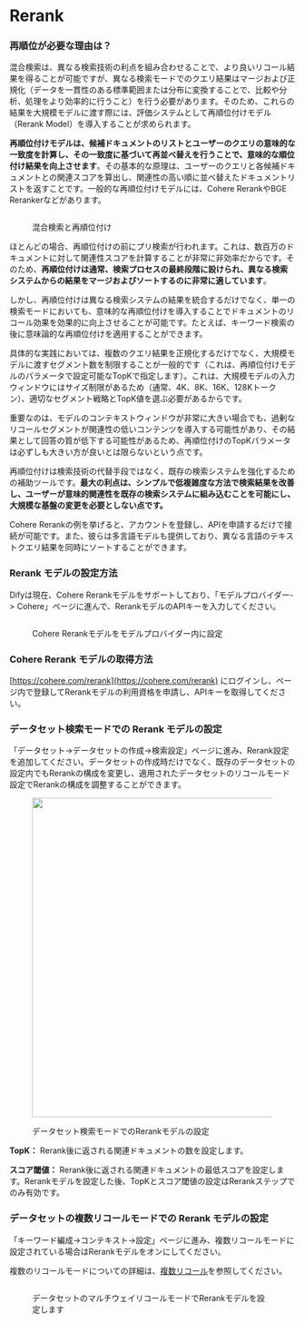 # Rerank

### 再順位が必要な理由は？

混合検索は、異なる検索技術の利点を組み合わせることで、より良いリコール結果を得ることが可能ですが、異なる検索モードでのクエリ結果はマージおよび正規化（データを一貫性のある標準範囲または分布に変換することで、比較や分析、処理をより効率的に行うこと）を行う必要があります。そのため、これらの結果を大規模モデルに渡す際には、評価システムとして再順位付けモデル（Rerank Model）を導入することが求められます。

**再順位付けモデルは、候補ドキュメントのリストとユーザーのクエリの意味的な一致度を計算し、その一致度に基づいて再並べ替えを行うことで、意味的な順位付け結果を向上させます**。その基本的な原理は、ユーザーのクエリと各候補ドキュメントとの関連スコアを算出し、関連性の高い順に並べ替えたドキュメントリストを返すことです。一般的な再順位付けモデルには、Cohere RerankやBGE Rerankerなどがあります。

<figure><img src="https://assets-docs.dify.ai/dify-enterprise-mintlify/jp/learn-more/extended-reading/retrieval-augment/292a7f8e50b9b6be6ababd6b84ac322f.png" alt=""><figcaption><p>混合検索と再順位付け</p></figcaption></figure>

ほとんどの場合、再順位付けの前にプリ検索が行われます。これは、数百万のドキュメントに対して関連性スコアを計算することが非常に非効率だからです。そのため、**再順位付けは通常、検索プロセスの最終段階に設けられ、異なる検索システムからの結果をマージおよびソートするのに非常に適しています**。

しかし、再順位付けは異なる検索システムの結果を統合するだけでなく、単一の検索モードにおいても、意味的な再順位付けを導入することでドキュメントのリコール効果を効果的に向上させることが可能です。たとえば、キーワード検索の後に意味論的な再順位付けを適用することができます。

具体的な実践においては、複数のクエリ結果を正規化するだけでなく、大規模モデルに渡すセグメント数を制限することが一般的です（これは、再順位付けモデルのパラメータで設定可能なTopKで指定します）。これは、大規模モデルの入力ウィンドウにはサイズ制限があるため（通常、4K、8K、16K、128Kトークン）、適切なセグメント戦略とTopK値を選ぶ必要があるからです。

重要なのは、モデルのコンテキストウィンドウが非常に大きい場合でも、過剰なリコールセグメントが関連性の低いコンテンツを導入する可能性があり、その結果として回答の質が低下する可能性があるため、再順位付けのTopKパラメータは必ずしも大きい方が良いとは限らないという点です。

再順位付けは検索技術の代替手段ではなく、既存の検索システムを強化するための補助ツールです。**最大の利点は、シンプルで低複雑度な方法で検索結果を改善し、ユーザーが意味的関連性を既存の検索システムに組み込むことを可能にし、大規模な基盤の変更を必要としない点です。**

Cohere Rerankの例を挙げると、アカウントを登録し、APIを申請するだけで接続が可能です。また、彼らは多言語モデルも提供しており、異なる言語のテキストクエリ結果を同時にソートすることができます。

### Rerank モデルの設定方法

Difyは現在、Cohere Rerankモデルをサポートしており、「モデルプロバイダー-> Cohere」ページに進んで、RerankモデルのAPIキーを入力してください。

<figure><img src="https://assets-docs.dify.ai/dify-enterprise-mintlify/jp/learn-more/extended-reading/retrieval-augment/67bbce579a5600c672703234657a4834.png" alt=""><figcaption><p>Cohere Rerankモデルをモデルプロバイダー内に設定</p></figcaption></figure>

### Cohere Rerank モデルの取得方法

[https://cohere.com/rerank](https://cohere.com/rerank) にログインし、ページ内で登録してRerankモデルの利用資格を申請し、APIキーを取得してください。

### データセット検索モードでの Rerank モデルの設定

「データセット->データセットの作成->検索設定」ページに進み、Rerank設定を追加してください。データセットの作成時だけでなく、既存のデータセットの設定内でもRerankの構成を変更し、適用されたデータセットのリコールモード設定でRerankの構成を調整することができます。

<figure><img src="https://assets-docs.dify.ai/dify-enterprise-mintlify/jp/learn-more/extended-reading/retrieval-augment/0a1f4cb2addbfeb547a9b0c112d4d8b3.png" alt="" width="563"><figcaption><p>データセット検索モードでのRerankモデルの設定</p></figcaption></figure>

**TopK：** Rerank後に返される関連ドキュメントの数を設定します。

**スコア閾値：** Rerank後に返される関連ドキュメントの最低スコアを設定します。Rerankモデルを設定した後、TopKとスコア閾値の設定はRerankステップでのみ有効です。

### データセットの複数リコールモードでの Rerank モデルの設定

「キーワード編成->コンテキスト->設定」ページに進み、複数リコールモードに設定されている場合はRerankモデルをオンにしてください。

複数のリコールモードについての詳細は、[複数リコール](https://docs.dify.ai/v/ja-jp/guides/knowledge-base/integrate-knowledge-within-application#rikru)を参照してください。

<figure><img src="https://assets-docs.dify.ai/dify-enterprise-mintlify/jp/learn-more/extended-reading/retrieval-augment/cc0d16a66c38ee251c8a723d38b85db6.png" alt=""><figcaption><p>データセットのマルチウェイリコールモードでRerankモデルを設定します</p></figcaption></figure>
